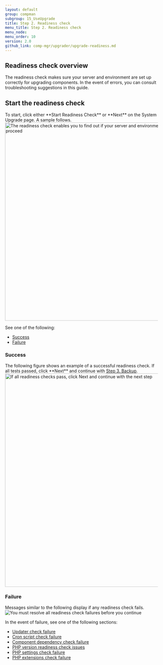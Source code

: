 ```yaml
---
layout: default 
group: compman
subgroup: 15_UseUpgrade
title: Step 2. Readiness check
menu_title: Step 2. Readiness check
menu_node: 
menu_order: 10
version: 2.0
github_link: comp-mgr/upgrader/upgrade-readiness.md
---
```



<h2 id="upgrade-readiness-over">Readiness check overview</h2>
The readiness check makes sure your server and environment are set up correctly for upgrading components. In the event of errors, you can consult troubleshooting suggestions in this guide.

<h2 id="compman-readiness-start">Start the readiness check</h2>
To start, click either **Start Readiness Check** or **Next** on the System Upgrade page. A sample follows.

<img src="{{ site.baseurl }}common/images/upgr_readiness.png" width="650px" alt="The readiness check enables you to find out if your server and environment are ready to proceed">

See one of the following:

*	<a href="#compman-readiness-success">Success</a>
*	<a href="#compman-readiness-fail">Failure</a>

<h3 id="compman-readiness-success">Success</h3>
The following figure shows an example of a successful readiness check. If all tests passed, click **Next** and continue with <a href="{{ site.gdeurl }}comp-mgr/upgrader/upgrade-backup.html">Step 3. Backup</a>.

<img src="{{ site.baseurl }}common/images/upgr_readiness-success.png" width="700px" alt="If all readiness checks pass, click Next and continue with the next step">

<h3 id="compman-readiness-fail">Failure</h3>
Messages similar to the following display if any readiness check fails. 

<img src="{{ site.baseurl }}common/images/upgr_readiness-fail.png" alt="You must resolve all readiness check failures before you continue">

In the event of failure, see one of the following sections:

*	<a href="{{ site.gdeurl }}comp-mgr/trouble/cman/updater.html">Updater check failure</a>
*	<a href="{{ site.gdeurl }}comp-mgr/trouble/cman/cron.html">Cron script check failure</a>
*	<a href="{{ site.gdeurl }}comp-mgr/trouble/cman/component-depend.html">Component dependency check failure</a>
*	<a href="{{ site.gdeurl }}comp-mgr/trouble/cman/php-version.html">PHP version readiness check issues</a>
*	<a href="{{ site.gdeurl }}install-gde/trouble/php/tshoot_php-set.html">PHP settings check failure</a>
*	<a href="{{ site.gdeurl }}install-gde/system-requirements.html">PHP extensions check failure</a>
